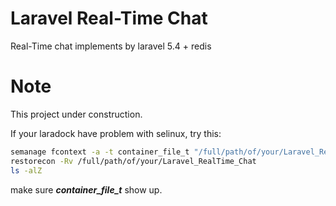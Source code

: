 # Laravel Real-Time Chat
Real-Time chat implements by laravel 5.4 + redis

# Note
This project under construction.

If your laradock have problem with selinux, try this:
```bash
semanage fcontext -a -t container_file_t "/full/path/of/your/Laravel_RealTime_Chat(/.*)?"
restorecon -Rv /full/path/of/your/Laravel_RealTime_Chat
ls -alZ
```
make sure **_container_file_t_** show up.